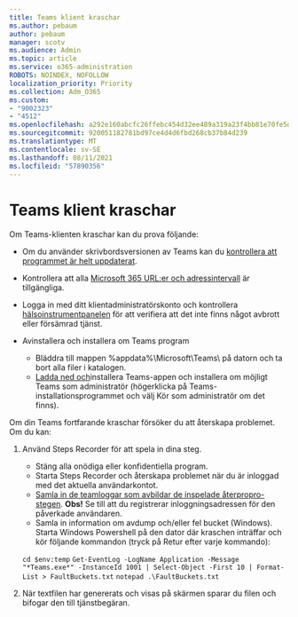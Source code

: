 ```yaml
---
title: Teams klient kraschar
ms.author: pebaum
author: pebaum
manager: scotv
ms.audience: Admin
ms.topic: article
ms.service: o365-administration
ROBOTS: NOINDEX, NOFOLLOW
localization_priority: Priority
ms.collection: Adm_O365
ms.custom:
- "9002323"
- "4512"
ms.openlocfilehash: a292e160abcfc26ffebc454d32ee489a319a23f4bb81e70fe5dbe72bfd0b8b81
ms.sourcegitcommit: 920051182781bd97ce4d4d6fbd268cb37b84d239
ms.translationtype: MT
ms.contentlocale: sv-SE
ms.lasthandoff: 08/11/2021
ms.locfileid: "57890356"
---
```

# <a name="teams-client-crashing"></a>Teams klient kraschar

Om Teams-klienten kraschar kan du prova följande:

- Om du använder skrivbordsversionen av Teams kan du [kontrollera att programmet är helt uppdaterat](https://support.office.com/article/Update-Microsoft-Teams-535a8e4b-45f0-4f6c-8b3d-91bca7a51db1).

- Kontrollera att alla [Microsoft 365 URL:er och adressintervall](https://docs.microsoft.com/microsoftteams/connectivity-issues) är tillgängliga.

- Logga in med ditt klientadministratörskonto och kontrollera [hälsoinstrumentpanelen](https://docs.microsoft.com/office365/enterprise/view-service-health) för att verifiera att det inte finns något avbrott eller försämrad tjänst.

- Avinstallera och installera om Teams program
    - Bläddra till mappen %appdata%\Microsoft\Teams\ på datorn och ta bort alla filer i katalogen.
    - [Ladda ned och](https://www.microsoft.com/microsoft-teams/download-app)installera Teams-appen och installera om möjligt Teams som administratör (högerklicka på Teams-installationsprogrammet  och välj Kör som administratör om det finns).

Om din Teams fortfarande kraschar försöker du att återskapa problemet. Om du kan:

1. Använd Steps Recorder för att spela in dina steg.
    - Stäng alla onödiga eller konfidentiella program.
    - Starta Steps Recorder och återskapa problemet när du är inloggad med det aktuella användarkontot.
    - [Samla in de teamloggar som avbildar de inspelade återpropro-stegen](https://docs.microsoft.com/microsoftteams/log-files). **Obs!** Se till att du registrerar inloggningsadressen för den påverkade användaren.
    - Samla in information om avdump och/eller fel bucket (Windows). Starta Windows Powershell på den dator där kraschen inträffar och kör följande kommandon (tryck på Retur efter varje kommando):

    `cd $env:temp` `Get-EventLog -LogName Application -Message "*Teams.exe*" -InstanceId 1001 | Select-Object -First 10 | Format-List > FaultBuckets.txt`
    `notepad .\FaultBuckets.txt`
    
2. När textfilen har genererats och visas på skärmen sparar du filen och bifogar den till tjänstbegäran. 
